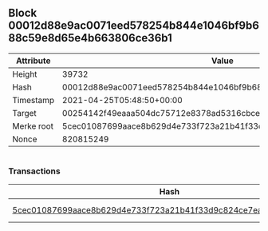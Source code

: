 ## Block 00012d88e9ac0071eed578254b844e1046bf9b688c59e8d65e4b663806ce36b1

Attribute | Value
--- | ---
Height | 39732
Hash | 00012d88e9ac0071eed578254b844e1046bf9b688c59e8d65e4b663806ce36b1
Timestamp | 2021-04-25T05:48:50+00:00
Target | 00254142f49eaaa504dc75712e8378ad5316cbcead634704b3734b6271167cc4
Merke root | 5cec01087699aace8b629d4e733f723a21b41f33d9c824ce7ea98cca487863ad
Nonce | 820815249

```

```

### Transactions

Hash | Amount
--- | ---
[5cec01087699aace8b629d4e733f723a21b41f33d9c824ce7ea98cca487863ad](5cec01087699aace8b629d4e733f723a21b41f33d9c824ce7ea98cca487863ad.md) | 10.00000000 SKEPTI 
